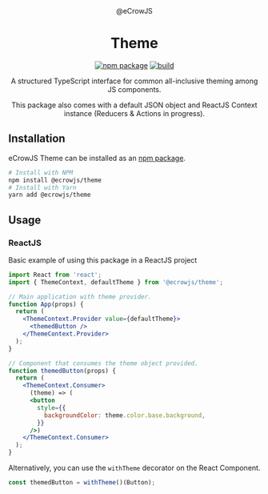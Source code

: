 <div align="center">@eCrowJS</div>
<h1 align="center">Theme</h1>

<div align="center">

[![npm package](https://img.shields.io/npm/v/@ecrowjs/theme/latest.svg)](https://www.npmjs.com/package/@ecrowjs/theme)
[![build](https://img.shields.io/travis/ecrowjs/theme/master)](https://travis-ci.org/github/ecrowjs/theme)

A structured TypeScript interface for common all-inclusive theming among JS components.

This package also comes with a default JSON object and ReactJS Context instance (Reducers & Actions in progress).

</div>

## Installation

eCrowJS Theme can be installed as an [npm package](https://www.npmjs.com/package/@ecrowjs/theme).

```bash
# Install with NPM
npm install @ecrowjs/theme
# Install with Yarn
yarn add @ecrowjs/theme
```

## Usage

### ReactJS

Basic example of using this package in a ReactJS project

```jsx
import React from 'react';
import { ThemeContext, defaultTheme } from '@ecrowjs/theme';

// Main application with theme provider.
function App(props) {
  return (
    <ThemeContext.Provider value={defaultTheme}>
      <themedButton />
    </ThemeContext.Provider>
  );
}

// Component that consumes the theme object provided.
function themedButton(props) {
  return (
    <ThemeContext.Consumer>
      (theme) => (
      <button
        style={{
          backgroundColor: theme.color.base.background,
        }}
      />)
    </ThemeContext.Consumer>
  );
}
```

Alternatively, you can use the `withTheme` decorator on the React Component.

```jsx
const themedButton = withTheme()(Button);
```
